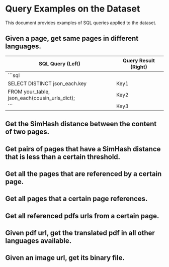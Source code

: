 # Query Examples on the Dataset

This document provides examples of SQL queries applied to the dataset. 

## Given a page, get same pages in different languages.

| SQL Query (Left)                     | Query Result (Right)          |
|--------------------------------------|-------------------------------|
| ```sql                                |                               |
| SELECT DISTINCT json_each.key         | Key1                          |
| FROM your_table, json_each(cousin_urls_dict); | Key2                          |
| ```                                   | Key3                          |




## Get the SimHash distance between the content of two pages.

## Get pairs of pages that have a SimHash distance that is less than a certain threshold.

## Get all the pages that are referenced by a certain page.

## Get all pages that a certain page references.

## Get all referenced pdfs urls from a certain page.

## Given pdf url, get the translated pdf in all other languages available. 

## Given an image url, get its binary file.

